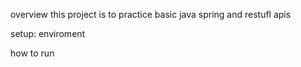 overview
this project is to practice basic java spring and restufl apis

setup:
enviroment

how to run